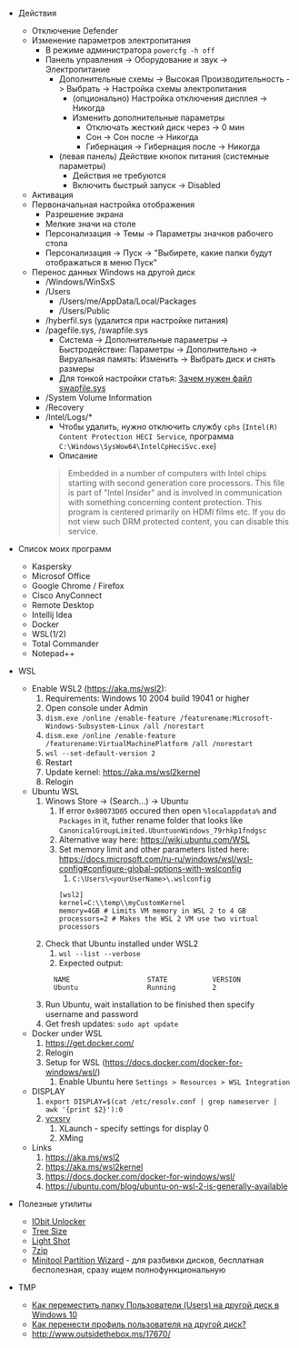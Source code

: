 * Действия
  * Отключение Defender
  * Изменение параметров электропитания
    * В режиме администратора `powercfg -h off`
    * Панель управления -> Оборудование и звук -> Электропитание
      * Дополнительные схемы -> Высокая Производительность -> Выбрать -> Настройка схемы электропитания
        * (опционально) Настройка отключения дисплея -> Никогда   
        * Изменить дополнительные параметры
          * Отключать жесткий диск через -> 0 мин
          * Сон -> Сон после -> Никогда
          * Гибернация -> Гибернация после -> Никогда     
      * (левая панель) Действие кнопок питания (системные параметры)
        * Действия не требуются
        * Включить быстрый запуск -> Disabled
  * Активация 
  * Первоначальная настройка отображения
    * Разрешение экрана
    * Мелкие значи на столе
    * Персонализация -> Темы -> Параметры значков рабочего стола
    * Персонализация -> Пуск -> "Выбирете, какие папки будут отображаться в меню Пуск"
  * Перенос данных Windows на другой диск
    * /Windows/WinSxS  
    * /Users    
      * /Users/me/AppData/Local/Packages
      * /Users/Public
    * /hyberfil.sys (удалится при настройке питания)
    * /pagefile.sys, /swapfile.sys 
      * Система -> Дополнительные параметры -> Быстродействие: Параметры -> Дополнительно -> Вируальная память: Изменить -> Выбрать диск и снять размеры
      * Для тонкой настройки статья: [Зачем нужен файл swapfile.sys](https://zen.yandex.ru/media/id/5a3211a177d0e6afcba2adfd/zachem-nujen-fail-swapfilesys-v-windows-10-i-mojno-li-ego-udalit-5b5041479b38ef00a9d98170)
    * /System Volume Information
    * /Recovery
    * /Intel/Logs/*
      * Чтобы удалить, нужно отключить службу `cphs` (`Intel(R) Content Protection HECI Service`, программа `C:\Windows\SysWow64\IntelCpHeciSvc.exe`)
      * Описание 
      > Embedded in a number of computers with Intel chips starting with second generation core processors.  This file is part of "Intel Insider" and is involved in communication with something concerning content protection.  This program is centered primarily on HDMI films etc.  If you do not view such DRM protected content,  you can disable this service.
      
* Список моих программ
  * Kaspersky
  * Microsof Office
  * Google Chrome / Firefox
  * Cisco AnyConnect
  * Remote Desktop
  * Intellij Idea
  * Docker
  * WSL(1/2)
  * Total Commander
  * Notepad++ 

* WSL
   * Enable WSL2 (https://aka.ms/wsl2): 
      1. Requirements: Windows 10 2004 build 19041 or higher
      1. Open console under Admin
      1. `dism.exe /online /enable-feature /featurename:Microsoft-Windows-Subsystem-Linux /all /norestart`
      1. `dism.exe /online /enable-feature /featurename:VirtualMachinePlatform /all /norestart`
      1. `wsl --set-default-version 2`
      1. Restart
      1. Update kernel: https://aka.ms/wsl2kernel  
      1. Relogin
   * Ubuntu WSL
      1. Winows Store -> (Search...) -> Ubuntu  
         1. If error `0x80073D05` occured then open `%localappdata%` and `Packages` in it, futher rename folder that looks like  `CanonicalGroupLimited.UbuntuonWindows_79rhkp1fndgsc`
         1. Alternative way here: https://wiki.ubuntu.com/WSL
         1. Set memory limit and other parameters listed here: https://docs.microsoft.com/ru-ru/windows/wsl/wsl-config#configure-global-options-with-wslconfig
            1. `C:\Users\<yourUserName>\.wslconfig`
            ```
            [wsl2]
            kernel=C:\\temp\\myCustomKernel
            memory=4GB # Limits VM memory in WSL 2 to 4 GB
            processors=2 # Makes the WSL 2 VM use two virtual processors
            ```            
      1. Check that Ubuntu installed under WSL2
         1. `wsl --list --verbose`
         1. Expected output:
         ```
           NAME                   STATE           VERSION
           Ubuntu                 Running         2
         ```    
      1. Run Ubuntu, wait installation to be finished then specify username and password
      1. Get fresh updates: `sudo apt update`
   * Docker under WSL
      1. https://get.docker.com/
      1. Relogin
      1. Setup for WSL (https://docs.docker.com/docker-for-windows/wsl/)
         1. Enable Ubuntu here `Settings > Resources > WSL Integration`
   * DISPLAY
      1. `export DISPLAY=$(cat /etc/resolv.conf | grep nameserver | awk '{print $2}'):0`
      1. [vcxsrv](https://sourceforge.net/projects/vcxsrv/)
         1. XLaunch - specify settings for display 0
         1. XMing
   * Links 
      1. https://aka.ms/wsl2
      1. https://aka.ms/wsl2kernel 
      1. https://docs.docker.com/docker-for-windows/wsl/
      1. https://ubuntu.com/blog/ubuntu-on-wsl-2-is-generally-available  

* Полезные утилиты
  * [IObit Unlocker](https://ru.iobit.com/iobit-unlocker.php)
  * [Tree Size](https://www.jam-software.com/treesize_free)
  * [Light Shot](https://app.prntscr.com/ru/index.html)
  * [7zip](https://www.7-zip.org/download.html)
  * [Minitool Partition Wizard](https://www.partitionwizard.com/) - для разбивки дисков, бесплатная бесполезная, сразу ищем полнофункциональную

* TMP
  * [Как переместить папку Пользователи (Users) на другой диск в Windows 10](http://www.oszone.net/27689/windows_10_relocate_users_folder)
  * [Как перенести профиль пользователя на другой диск?](https://answers.microsoft.com/ru-ru/windows/forum/windows_10-security/%D0%BA%D0%B0%D0%BA/b15edd96-8596-41fa-8221-1acb6fafb009?auth=1)
  * http://www.outsidethebox.ms/17670/
